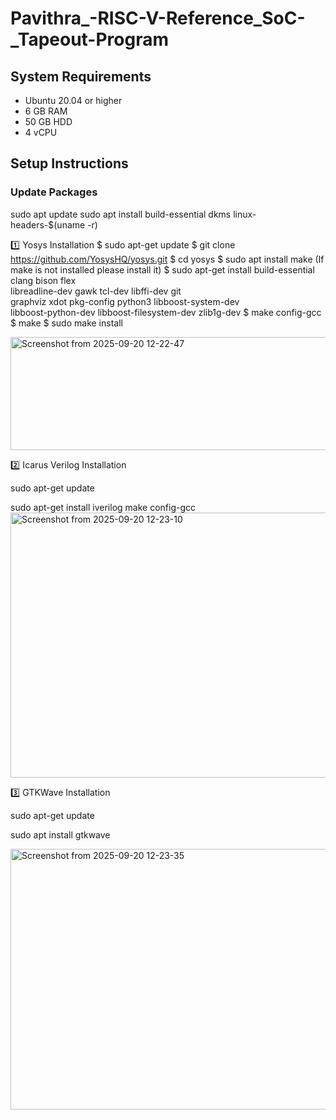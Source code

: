 # Pavithra_-RISC-V-Reference_SoC-_Tapeout-Program

## System Requirements
- Ubuntu 20.04 or higher
- 6 GB RAM
- 50 GB HDD
- 4 vCPU

## Setup Instructions

### Update Packages

sudo apt update
sudo apt install build-essential dkms linux-headers-$(uname -r)


1️⃣ Yosys Installation
$ sudo apt-get update
$ git clone https://github.com/YosysHQ/yosys.git
$ cd yosys
$ sudo apt install make (If make is not installed please install it)
$ sudo apt-get install build-essential clang bison flex \
libreadline-dev gawk tcl-dev libffi-dev git \
graphviz xdot pkg-config python3 libboost-system-dev \
libboost-python-dev libboost-filesystem-dev zlib1g-dev
$ make config-gcc
$ make
$ sudo make install

<img width="753" height="181" alt="Screenshot from 2025-09-20 12-22-47" src="https://github.com/user-attachments/assets/e4748942-f36f-403a-9ee1-f9a664eaa2f4" />




2️⃣ Icarus Verilog Installation

sudo apt-get update

sudo apt-get install iverilog
make config-gcc<img width="721" height="424" alt="Screenshot from 2025-09-20 12-23-10" src="https://github.com/user-attachments/assets/bfd04d3a-c5be-4d2f-8f2b-e324b67d0eeb" />

3️⃣ GTKWave Installation

sudo apt-get update

sudo apt install gtkwave

<img width="724" height="417" alt="Screenshot from 2025-09-20 12-23-35" src="https://github.com/user-attachments/assets/5c0d7ee3-cb7a-460d-a51f-254c37c40db2" />

